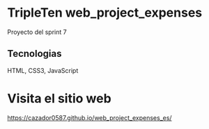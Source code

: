 # TripleTen web_project_expenses
 Proyecto del sprint 7

## Tecnologias
HTML, CSS3, JavaScript

# Visita el sitio web
https://cazador0587.github.io/web_project_expenses_es/
